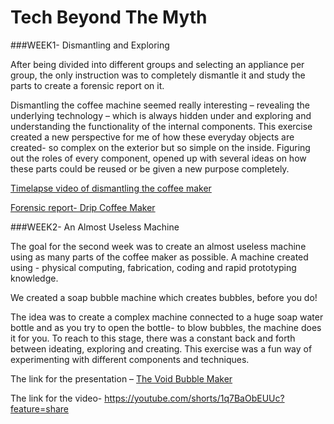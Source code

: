 # Tech Beyond The Myth

###WEEK1- Dismantling and Exploring 

After being divided into different groups and selecting an appliance per group, the only instruction was to completely dismantle it and study the parts to create a forensic report on it.

Dismantling the coffee machine seemed really interesting – revealing the underlying technology – which is always hidden under and exploring and understanding the functionality of the internal components. This exercise created a new perspective for me of how these everyday objects are created- so complex on the exterior but so simple on the inside.  Figuring out the roles of every component, opened up with several ideas on how these parts could be reused or be given a new purpose completely. 

 [Timelapse video of dismantling the coffee maker](../timelapse%20video.mp4)


[Forensic report- Drip Coffee Maker](https://hackmd.io/xQ9hjQftSiaee3XNQ7NcrQ?view)


###WEEK2- An Almost Useless Machine

The goal for the second week was to create an almost useless machine using as many parts of the coffee maker as possible. A machine created using - physical computing, fabrication, coding and rapid prototyping knowledge.

We created a soap bubble machine which creates bubbles, before you do!

The idea was to create a complex machine connected to a huge soap water bottle and as you try to open the bottle- to blow bubbles, the machine does it for you.
To reach to this stage, there was a constant back and forth between ideating, exploring and creating. This exercise was a fun way of experimenting with different components and techniques.


The link for the presentation – [The Void Bubble Maker](https://www.canva.com/design/DAFSOM00dx4/P8wOYOLx85J0YVh0gvs-Pw/view)

The link for the video-  https://youtube.com/shorts/1q7BaObEUUc?feature=share





